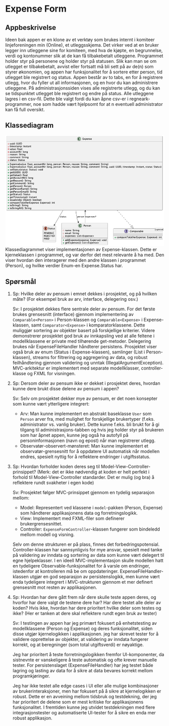 # Expense Form
## Appbeskrivelse
Ideen bak appen er en klone av et verktøy som brukes internt i komiteer linjeforeningen min (Online), et utleggsskjema. Det virker ved at en bruker legger inn utleggene sine for komiteen, med hva de kjøpte, en begrunnelse, verdi og kontonummer slik at de kan få tilbakebetalt utleggene. Programmet holder styr på personene og holder styr på statusen. Slik kan man se om utlegget er tilbakebetalt, avvist eller fortsatt må bli sett på av de(n) som styrer økonomien, og appen har funksjonalitet for å sortere etter person, tid utlegget ble registrert og status. Appen består av to tabs, en for å registrere utlegg, hvor du fyller ut all informasjonen, og en hvor du kan administrere utleggene. På administrasjonssiden vises alle registrerte utlegg, og du kan se tidspunktet utlegget ble registrert og endre på status. Alle utleggene lagres i en csv-fil. Dette ble valgt fordi du kan åpne csv-er i regneark-programmer, noe som hadde vært hjelpsomt for at n eventuell administrator kan få full oversikt.

## Klassediagram
![Klassediagram](ExpenseClassDiagram.png)
Klassediagrammet viser implementasjonen av Expense-klassen. Dette er kjerneklassen i programmet, og var derfor det mest relevante å ha med. Den viser hvordan den interagerer med den andre klassen i programmet (Person), og hvilke verdier Enum-en Expense.Status har.

## Spørsmål
1. Sp: Hvilke deler av pensum i emnet dekkes i prosjektet, og på hvilken måte? (For eksempel bruk av arv, interface, delegering osv.)

	Sv: I prosjektet dekkes flere sentrale deler av pensum. For det første brukes grensesnitt (interface) gjennom implementering av `Comparable<Person>` i Person-klassen og `Comparable<Expense>` i Expense-klassen, samt `Comparator<Expense>` i komparatorklassene. Dette muliggjør sortering av objekter basert på forskjellige kriterier. Videre demonstrerer prosjektet god bruk av innkapsling ved at alle feltene i modellklassene er private med tilhørende get-metoder. Delegering brukes når ExpenseFileHandler håndterer persistens. Prosjektet viser også bruk av enum (Status i Expense-klassen), samlinger (List<Expense> i Person-klassen), streams for filtrering og aggregering av data, og robust feilhåndtering gjennom validering og unntak (IllegalArgumentException). MVC-arkitektur er implementert med separate modellklasser, controller-klasse og FXML for visningen.

2. Sp: Dersom deler av pensum ikke er dekket i prosjektet deres, hvordan kunne dere brukt disse delene av pensum i appen?

	Sv: Selv om prosjektet dekker mye av pensum, er det noen konsepter som kunne vært ytterligere integrert:
	- Arv: Man kunne implementert en abstrakt baseklasse `User` som `Person` arver fra, med mulighet for forskjellige brukertyper (f.eks. administrator vs. vanlig bruker). Dette kunne f.eks. bli brukt for å gi tilgang til administrasjons-tabben og hvis jeg holder styr på brukeren som har åpnet appen, kunne jeg også ha autofyll på personinformasjonen (navn og epost) når man registrerer utlegg.
	- Observatør-observert-mønsteret: Man kunne implementert et observatør-grensesnitt for å oppdatere UI automatisk når modellen endres, spesielt nyttig for å reflektere endringer i utgiftsstatus.

3. Sp: Hvordan forholder koden deres seg til Model-View-Controller-prinsippet? (Merk: det er ikke nødvendig at koden er helt perfekt i forhold til Model-View-Controller standarder. Det er mulig (og bra) å reflektere rundt svakheter i egen kode)

	Sv: Prosjektet følger MVC-prinsippet gjennom en tydelig separasjon mellom:
	- Model: Representert ved klassene i `model`-pakken (Person, Expense) som håndterer applikasjonens data og forretningslogikk.
	- View: Implementert med FXML-filer som definerer brukergrensesnittet. 
	- Controller: `ExpenseFormController`-klassen fungerer som bindeledd mellom modell og visning.
   
	Selv om denne strukturen er på plass, finnes det forbedringspotensial. Controller-klassen har sannsynligvis for mye ansvar, spesielt med tanke på validering av inndata og sortering av data som kunne vært delegert til egne hjelpeklasser. I en ideell MVC-implementasjon skulle modellen hatt en tydeligere Observable-funksjonalitet for å varsle om endringer, istedenfor at kontrolleren må be om oppdateringer. ExpenseFileHandler-klassen utgjør en god separasjon av persistenslogikk, men kunne vært enda tydeligere integrert i MVC-strukturen gjennom et mer definert grensesnitt mot resten av applikasjonen.

4. Sp: Hvordan har dere gått frem når dere skulle teste appen deres, og hvorfor har dere valgt de testene dere har? Har dere testet alle deler av koden? Hvis ikke, hvordan har dere prioritert hvilke deler som testes og ikke? (Her er tanken at dere skal reflektere rundt egen bruk av tester)

	Sv: I testingen av appen har jeg primært fokusert på enhetstesting av modellklassene (Person og Expense) og deres funksjonalitet, siden disse utgjør kjernelogikken i applikasjonen. jeg har skrevet tester for å validere opprettelse av objekter, at validering av inndata fungerer korrekt, og at beregninger (som total utgiftsverdi) er nøyaktige. 

	Jeg har prioritert å teste forretningslogikken fremfor UI-komponenter, da sistnevnte er vanskeligere å teste automatisk og ofte krever manuelle tester. For persistenslaget (ExpenseFileHandler) har jeg testet både lagring og lasting av data for å sikre at data bevares korrekt mellom programkjøringer.

	Jeg har ikke testet alle edge cases i UI eller alle mulige kombinasjoner av brukerinteraksjoner, men har fokusert på å sikre at kjernelogikken er robust. Dette er en avveining mellom tidsbruk og testdekning, der jeg har prioritert de delene som er mest kritiske for applikasjonens funksjonalitet. I fremtiden kunne jeg utvidet testdekningen med flere integrasjonstester og automatiserte UI-tester for å sikre en enda mer robust applikasjon.
